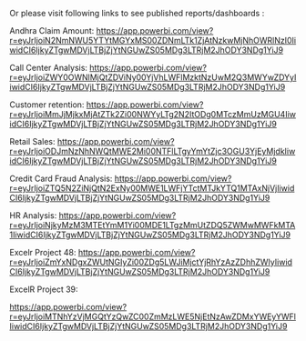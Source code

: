 Or please visit following links to see published reports/dashboards  :

Andhra Claim Amount:
https://app.powerbi.com/view?r=eyJrIjoiN2NmNWU5YTYtMGYxMS00ZDNmLTk1ZjAtNzkwMjNhOWRlNzI0IiwidCI6IjkyZTgwMDVjLTBjZjYtNGUwZS05MDg3LTRjM2JhODY3NDg1YiJ9

Call Center Analysis:
https://app.powerbi.com/view?r=eyJrIjoiZWY0OWNlMjQtZDViNy00YjVhLWFlMzktNzUwM2Q3MWYwZDYyIiwidCI6IjkyZTgwMDVjLTBjZjYtNGUwZS05MDg3LTRjM2JhODY3NDg1YiJ9

Customer retention:
https://app.powerbi.com/view?r=eyJrIjoiMmJjMjkxMjAtZTk2Zi00NWYyLTg2N2ItODg0MTczMmUzMGU4IiwidCI6IjkyZTgwMDVjLTBjZjYtNGUwZS05MDg3LTRjM2JhODY3NDg1YiJ9

Retail Sales:
https://app.powerbi.com/view?r=eyJrIjoiODJmNzNhNWQtMWE2Mi00NTFlLTgyYmYtZjc3OGU3YjEyMjdkIiwidCI6IjkyZTgwMDVjLTBjZjYtNGUwZS05MDg3LTRjM2JhODY3NDg1YiJ9

Credit Card Fraud Analysis:
https://app.powerbi.com/view?r=eyJrIjoiZTQ5N2ZiNjQtN2ExNy00MWE1LWFjYTctMTJkYTQ1MTAxNjVjIiwidCI6IjkyZTgwMDVjLTBjZjYtNGUwZS05MDg3LTRjM2JhODY3NDg1YiJ9

HR Analysis:
https://app.powerbi.com/view?r=eyJrIjoiNjkyMzM3MTEtYmM1Yi00MDE1LTgzMmUtZDQ5ZWMwMWFkMTA1IiwidCI6IjkyZTgwMDVjLTBjZjYtNGUwZS05MDg3LTRjM2JhODY3NDg1YiJ9

Excelr Project 48:
https://app.powerbi.com/view?r=eyJrIjoiZmYxNDgxZWUtNGIyZi00ZDg5LWJiMjctYjRhYzAzZDhhZWIyIiwidCI6IjkyZTgwMDVjLTBjZjYtNGUwZS05MDg3LTRjM2JhODY3NDg1YiJ9

ExcelR Project 39:

https://app.powerbi.com/view?r=eyJrIjoiMTNhYzVjMGQtYzQwZC00ZmMzLWE5NjEtNzAwZDMxYWEyYWFlIiwidCI6IjkyZTgwMDVjLTBjZjYtNGUwZS05MDg3LTRjM2JhODY3NDg1YiJ9



